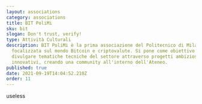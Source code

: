 ```yaml
---
layout: associations
category: associations
title: BIT PoliMi
sku: bit
slogan: Don't trust, verify!
type: Attività Culturali
description: BIT PoliMi è la prima associazione del Politecnico di Milano
  focalizzata sul mondo Bitcoin e criptovalute. Si pone come obiettivo di
  divulgare tematiche tecniche del settore attraverso progetti ambiziosi e
  innovativi, creando una community all'interno dell'Ateneo.
published: true
date: 2021-09-19T14:04:52.210Z
order: 11
---
```

useless